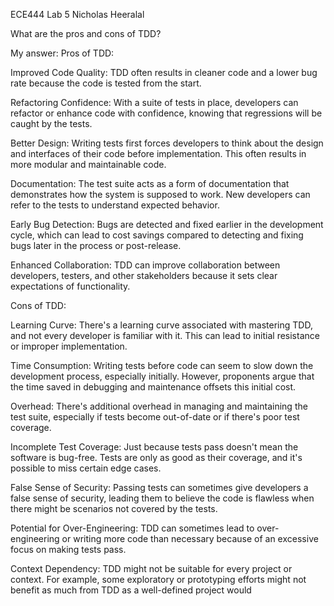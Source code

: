 ECE444 Lab 5 Nicholas Heeralal

What are the pros and cons of TDD?

My answer:
Pros of TDD:

Improved Code Quality: TDD often results in cleaner code and a lower bug rate because the code is tested from the start.

Refactoring Confidence: With a suite of tests in place, developers can refactor or enhance code with confidence, knowing that regressions will be caught by the tests.

Better Design: Writing tests first forces developers to think about the design and interfaces of their code before implementation. This often results in more modular and maintainable code.

Documentation: The test suite acts as a form of documentation that demonstrates how the system is supposed to work. New developers can refer to the tests to understand expected behavior.

Early Bug Detection: Bugs are detected and fixed earlier in the development cycle, which can lead to cost savings compared to detecting and fixing bugs later in the process or post-release.

Enhanced Collaboration: TDD can improve collaboration between developers, testers, and other stakeholders because it sets clear expectations of functionality.

Cons of TDD:

Learning Curve: There's a learning curve associated with mastering TDD, and not every developer is familiar with it. This can lead to initial resistance or improper implementation.

Time Consumption: Writing tests before code can seem to slow down the development process, especially initially. However, proponents argue that the time saved in debugging and maintenance offsets this initial cost.

Overhead: There's additional overhead in managing and maintaining the test suite, especially if tests become out-of-date or if there's poor test coverage.

Incomplete Test Coverage: Just because tests pass doesn't mean the software is bug-free. Tests are only as good as their coverage, and it's possible to miss certain edge cases.

False Sense of Security: Passing tests can sometimes give developers a false sense of security, leading them to believe the code is flawless when there might be scenarios not covered by the tests.

Potential for Over-Engineering: TDD can sometimes lead to over-engineering or writing more code than necessary because of an excessive focus on making tests pass.

Context Dependency: TDD might not be suitable for every project or context. For example, some exploratory or prototyping efforts might not benefit as much from TDD as a well-defined project would